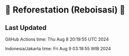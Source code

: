 
# 🌳 Reforestation (Reboisasi) 🌲

## Last Updated

GitHub Actions time: Thu Aug  8 20:19:55 UTC 2024

Indonesia/Jakarta time: Fri Aug  9 03:19:55 WIB 2024
